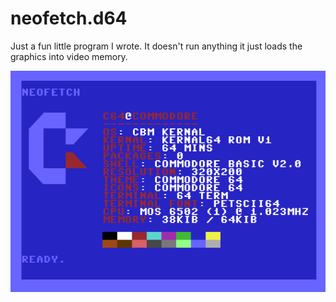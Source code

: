 # neofetch.d64
Just a fun little program I wrote. It doesn't run anything it just loads the graphics into video memory. 

![](scr.png)